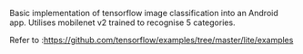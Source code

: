 Basic implementation of tensorflow image classification into an Android app.
Utilises mobilenet v2 trained to recognise 5 categories.

Refer to :https://github.com/tensorflow/examples/tree/master/lite/examples